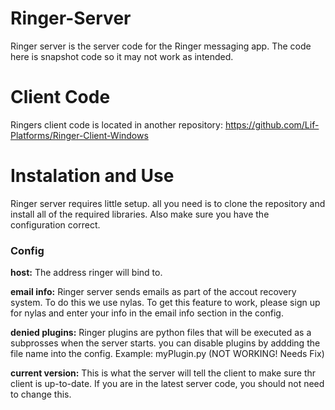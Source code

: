 # Ringer-Server
Ringer server is the server code for the Ringer messaging app. The code here is snapshot code so it may not work as intended. 

# Client Code
Ringers client code is located in another repository: https://github.com/Lif-Platforms/Ringer-Client-Windows

# Instalation and Use
Ringer server requires little setup. all you need is to clone the repository and install all of the required libraries. Also make sure you have the configuration correct. 

### Config

**host:** The address ringer will bind to. 

**email info:** Ringer server sends emails as part of the accout recovery system. To do this we use nylas. To get this feature to work, please sign up for nylas and enter your info in the email info section in the config.

**denied plugins:** Ringer plugins are python files that will be executed as a subprosses when the server starts. you can disable plugins by addding the file name into the config. Example: myPlugin.py (NOT WORKING! Needs Fix)

**current version:** This is what the server will tell the client to make sure thr client is up-to-date. If you are in the latest server code, you should not need to change this. 
